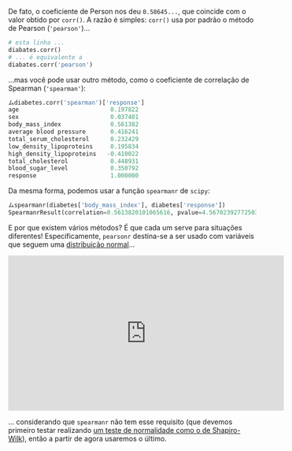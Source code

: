 De fato, o coeficiente de Person nos deu `0.58645...`, que coincide com o valor obtido por `corr()`. A razão é simples: `corr()` usa por padrão o método de Pearson (`'pearson'`)...

```python
# esta linha ...
diabates.corr()
# ... é equivalente a
diabates.corr('pearson')
```

...mas você pode usar outro método, como o coeficiente de correlação de Spearman (`'spearman'`):

```python
ムdiabetes.corr('spearman')['response']
age                          0.197822
sex                          0.037401
body_mass_index              0.561382
average blood pressure       0.416241
total_serum_cholesterol      0.232429
low_density_lipoproteins     0.195834
high_density_lipoproteins   -0.410022
total_cholesterol            0.448931
blood_sugar_level            0.350792
response                     1.000000
```

Da mesma forma, podemos usar a função `spearmanr` de `scipy`:

```python
ムspearmanr(diabetes['body_mass_index'], diabetes['response'])
SpearmanrResult(correlation=0.5613820101065616, pvalue=4.567023927725032e-38)
```

E por que existem vários métodos? É que cada um serve para situações diferentes! Especificamente, `pearsonr` destina-se a ser usado com variáveis que seguem uma [distribuição normal](https://pt.wikipedia.org/wiki/Distribui%C3%A7%C3%A3o_normal)...

<iframe width="560" height="315" src="https://www.youtube.com/embed/EvHiee7gs9Y" title="YouTube video player" frameborder="0" allow="accelerometer; autoplay; clipboard-write; encrypted-media; gyroscope; picture-in-picture" allowfullscreen></iframe>

... considerando que `spearmanr` não tem esse requisito (que devemos primeiro testar realizando [um teste de normalidade como o de Shapiro-Wilk](https://pt.wikipedia.org/wiki/Teste_de_Shapiro%E2%80%93Wilk)), então a partir de agora usaremos o último.

